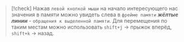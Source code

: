 
> [!check] 
> Нажав `левой кнопкой мыши` на начало интересующего нас значения в памяти можно увидеть слева в `фрейме памяти` ***жёлтые линии*** - `обращения к выделенной памяти`.
> Для перемещения по таким местам можно использовать `shift+j` -> прыжок вперёд, `shift+k` -> назад.


